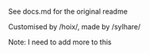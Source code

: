 See docs.md for the original readme

Customised by /hoix/, made by /sylhare/

Note: I need to add more to this